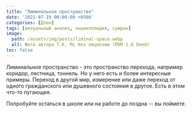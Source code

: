 ```yaml
---
title: "Лиминальное пространство"
date: '2021-07-19 00:00:00 +0500'
categories: [Дзен]
tags: [визуальный анализ, энциклопедия, сумрак]
image:
  path: /assets/img/posts/liminal-space.webp
  alt: Фото автора T.K. Mc без лицензии (PDM 1.0 Deed)
toc: false
---
```


Лиминальное пространство - это пространство перехода, например коридор, лестница, тоннель. Но у него есть и более интересные примеры. Переход в другой мир, измерение или даже переход от одного гражданского или душевного состояния в другое. Есть в этом что-то пугающее.

Попробуйте остаться в школе или на работе до поздна -- вы поймете.
